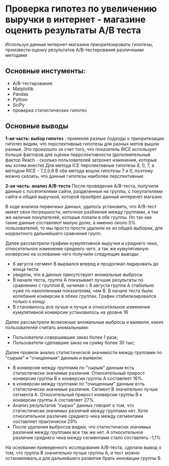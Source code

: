 # Проверка гипотез по увеличению выручки в интернет - магазине оценить результаты A/В теста
Используя данные интернет-магазина приоритезировать гипотезы, произвести оценку результатов A/B-тестирования различными методами
## Основные инстументы: 
* A/B-тестирование 
* Matplotlib
* Pandas
*  Python
*   SciPy
*   проверка статистических гипотез
## Основные выводы
**1-ая часть: выбор гипотез** : применяя разные подходы к приоритизации гипотез видим, что перспективные гипотезы для разных метов вышли разные. Это произошло за счет того, что показатель RICE использует больше факторов для оценки перрспективности (дополнительный фактор Reach - сколько пользователей затронет изменения, которые мы хотим внести) Для метода ICE перспективные гипотезы 8, 0, 7, а методом RICE - 7,2,0,6 В оба метода вошли гипотезы 7 и 0, поэтому можно сказать, что данные гипотезы наиболее перспективные.

**2-ая часть: анализ A/B-теста** 
После проведения A/B-теста, получили данные с посетителями сайти, разделенные на группы, с покупателями сайта и общей выручкой, которой приобрел данный интеренет магазин. 

В ходе анализа первичных данных, удалось установить, что А/В-тест имеет свои погрешности, неточное разбиение между группами, а так же наличие покупателей, которые попали в обе группы. Но так как такие данные составляют малую долю, а именно около 5% пользователей, то мы просто просто удалили их из общей выборки, для корректного дальнейшего сравнения групп. 

Далее рассмотрели графики кумулятивной выручки и среднего чека, относительное изменение среднего чего, а так же кумулятивную конверсию на основании чего получили следующие выводы: 
* 6 августа сегмент В вырвался вперед и продолжал лидировать до конца теста
* увидели, что в данных присутствуют аномальные выбросы 
* В начале теста, группа А показывает лучшие результаты по сравнению с группой B, начиная с 6 августа группа А стабильно хуже по накопленным показателям, чем B. В начале теста были колебания конверсии в обеих группах. График стабилизировался только к концу
* В становилось все лучше и лучше и относительное изменение кумулятивной конверсии установилось на уровне 16

Далее рассмотрели возможные аномальные выбросы и выявили, каких пользователей считать аномальными:
* Пользователи совершившие заказ более 1 раза;
* Пользователи сделавшие заказ на сумму более 30 тыс; 

Далее провели анализ статистической значимости между группами по "сырым" и "очищенным" данным и выявили: 
* В конверсии между группами по "сырым" данным есть статистически значимые различия. Относительный прирост конверсии группы В к конверсии группы А составлеет 16%.
* в конверсии между группами по "очищенным" данным есть статистически значимые различия. Сегмент B значительно лучше сегмента А. Относительный прирост конверсии группы В к конверсии группы А составляет 27%.
* Анализ результатов "сырых" данных говорит о том, что статистически значимых различий между группами нет. Хотя относительное различие среднего чека между сегментами составляет практически 29%
* После удаления выбросов видим, что статистически значимых различий между группами все так же нет. А относительное различие среднего чека между сегментами стало составлять -1,1%

На основании приведенного исследования А/В-теста, сделали вывод о том, что группа В значительно лучше группы А, и тест можно останавливать,а для дальнейшего развития брать инновации группы B. 

